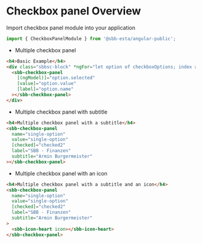 # Checkbox panel Overview

Import checkbox panel module into your application

```ts
import { CheckboxPanelModule } from '@sbb-esta/angular-public';
```

- Multiple checkbox panel

```html
<h4>Basic Example</h4>
<div class="sbbsc-block" *ngFor="let option of checkboxOptions; index as i">
  <sbb-checkbox-panel
    [(ngModel)]="option.selected"
    [value]="option.value"
    [label]="option.name"
  ></sbb-checkbox-panel>
</div>
```

- Multiple checkbox panel with subtitle

```html
<h4>Multiple checkbox panel with a subtitle</h4>
<sbb-checkbox-panel
  name="single-option"
  value="single-option"
  [checked]="checked2"
  label="SBB - Finanzen"
  subtitle="Armin Burgermeister"
></sbb-checkbox-panel>
```

- Multiple checkbox panel with an icon

```html
<h4>Multiple checkbox panel with a subtitle and an icon</h4>
<sbb-checkbox-panel
  name="single-option"
  value="single-option"
  [checked]="checked2"
  label="SBB - Finanzen"
  subtitle="Armin Burgermeister"
>
  <sbb-icon-heart icon></sbb-icon-heart>
</sbb-checkbox-panel>
```
